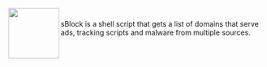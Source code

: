 <br clear="both">

<img align="left" height="100" src="https://i.postimg.cc/PrYLh2JS/s.png"  />

###

<p align="left">sBlock is a shell script that gets a list of domains that serve ads, tracking scripts and malware from multiple sources.</p>

###
